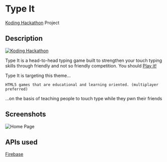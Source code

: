 # Type It

[Koding Hackathon](https://koding.com/Hackathon) Project

## Description

[![Koding Hackathon](https://raw.githubusercontent.com/koding/hackathon.submit/master/images/badge.png "Koding Hackathon")](https://koding.com/Hackathon)

Type It is a head-to-head typing game built to strengthen your touch typing skills through friendly and not so friendly competition.  You should [Play it!](http://typeit.appleskin.koding.io)

Type It is targeting this theme...
```
HTML5 games that are educational and learning oriented. (multiplayer preferred)
```
...on the basis of teaching people to touch type while they pwn their friends

## Screenshots

![Home Page](https://monosnap.com/image/vk31ckmcJyqvbSmkmgyRvmzNgNQ8sf.png)


## APIs used

[Firebase](https://www.firebase.com/)